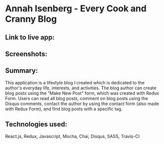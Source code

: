 # Annah Isenberg - Every Cook and Cranny Blog

## Link to live app: 

## Screenshots:

## Summary:
This application is a lifestyle blog I created which is dedicated to the author's everyday life, interests, and activities. The blog author can create blog posts using the "Make New Post" form, which was created with Redux Form. Users can read all blog posts, comment on blog posts using the Disqus comments, contact the author by using the contact form (also made with Redux Form), and find blog posts with a specific tag. 

## Technologies used:
React.js, Redux, Javascript, Mocha, Chai, Disqus, SASS, Travis-CI